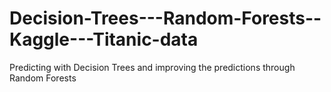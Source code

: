 # Decision-Trees---Random-Forests--Kaggle---Titanic-data
Predicting with Decision Trees and improving the predictions through Random Forests

